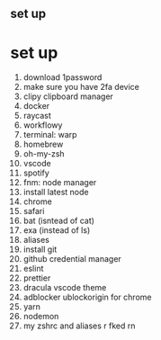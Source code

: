 ## set up
# set up
1. download 1password
2. make sure you have 2fa device
3. clipy clipboard manager
4. docker
5. raycast
6. workflowy
7. terminal: warp
8. homebrew
9. oh-my-zsh
10. vscode
11. spotify
12. fnm: node manager
13. install latest node
14. chrome
15. safari
16. bat (isntead of cat)
17. exa (instead of ls)
18. aliases
19. install git
20. github credential manager
21. eslint
22. prettier
23. dracula vscode theme
24. adblocker ublockorigin for chrome
25. yarn
26. nodemon
27. my zshrc and aliases r fked rn


